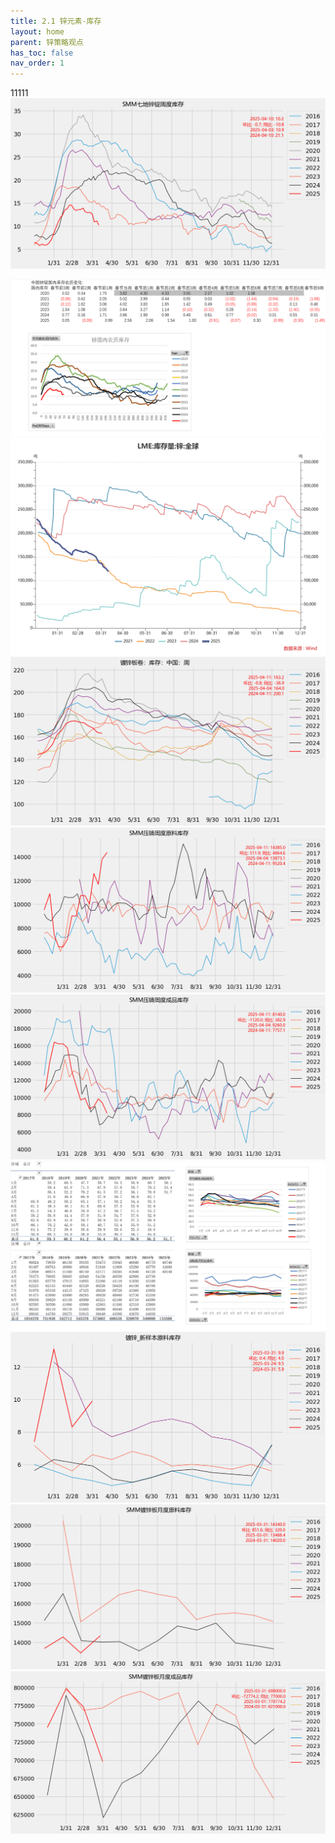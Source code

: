 ```yaml
---
title: 2.1 锌元素-库存
layout: home
parent: 锌策略观点
has_toc: false
nav_order: 1
---
```

11111
<img src="Charts/SMM%E4%B8%83%E5%9C%B0%E9%94%8C%E9%94%AD%E5%91%A8%E5%BA%A6%E5%BA%93%E5%AD%98.png" alt="lme持仓">

<img src="Charts/%E9%94%8C%E5%86%9C%E5%8E%86%E5%BA%93%E5%AD%98.png" alt="lme持仓">

<img src="Charts/LME%E9%94%8C%E5%BA%93%E5%AD%98.png" alt="lme持仓">
<img src="Charts/%E9%95%80%E9%94%8C%E6%9D%BF%E5%8D%B7%EF%BC%9A%E5%BA%93%E5%AD%98%EF%BC%9A%E4%B8%AD%E5%9B%BD%EF%BC%9A%E5%91%A8.png" alt="lme持仓">
<img src="Charts/SMM%E5%8E%8B%E9%93%B8%E5%91%A8%E5%BA%A6%E5%8E%9F%E6%96%99%E5%BA%93%E5%AD%98.png" alt="压铸周度原料">




<img src="Charts/SMM%E5%8E%8B%E9%93%B8%E5%91%A8%E5%BA%A6%E6%88%90%E5%93%81%E5%BA%93%E5%AD%98.png" alt="lme持仓">


<img src="Charts/%E9%95%80%E9%94%8C%E6%9D%BF%E5%8D%B7%E5%BA%93%E5%AD%98.png" alt="lme持仓">

<img src="Charts/%E9%95%80%E9%94%8C_%E6%96%B0%E6%A0%B7%E6%9C%AC%E5%8E%9F%E6%96%99%E5%BA%93%E5%AD%98.png" alt="lme持仓">



<img src="Charts/SMM%E9%95%80%E9%94%8C%E6%9D%BF%E6%9C%88%E5%BA%A6%E5%8E%9F%E6%96%99%E5%BA%93%E5%AD%98.png" alt="lme持仓">

<img src="Charts/SMM%E9%95%80%E9%94%8C%E6%9D%BF%E6%9C%88%E5%BA%A6%E6%88%90%E5%93%81%E5%BA%93%E5%AD%98.png" alt="lme持仓">




